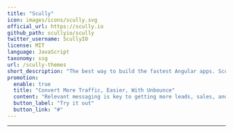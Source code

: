 ```yaml
---
title: "Scully"
icon: images/icons/scully.svg
official_url: https://scully.io
github_path: scullyio/scully
twitter_username: ScullyIO
license: MIT
language: JavaScript
taxonomy: ssg
url: /scully-themes
short_description: "The best way to build the fastest Angular apps. Scully is a static site generator for Angular projects looking to embrace the Jamstack."
promotion:
  enable: true
  title: "Convert More Traffic, Easier, With Unbounce"
  content: "Relevant messaging is key to getting more leads, sales, and sign-ups—so give your visitors exactly what they’re looking for with custom-built landing pages."
  button_label: "Try it out"
  button_link: "#"
---
```


---